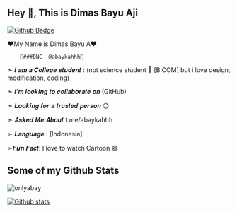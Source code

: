 ## Hey 👋, This is Dimas Bayu Aji
[![Github Badge](https://img.shields.io/badge/-onlyabay-grey?style=flat&logo=github&logoColor=white&link=https://github.com/onlyabay/)](https://www.github.com/onlyabay/) <p align='left'>❤️My Name is Dimas Bayu A❤️

        🔵###DNC- @abaykahhh🔵

➣ 𝑰 𝒂𝒎 𝒂 𝑪𝒐𝒍𝒍𝒆𝒈𝒆 𝒔𝒕𝒖𝒅𝒆𝒏𝒕 : (not science student 🙁 [B.COM] but i love design, modification, coding)

➣ 𝑰’𝒎 𝒍𝒐𝒐𝒌𝒊𝒏𝒈 𝒕𝒐 𝒄𝒐𝒍𝒍𝒂𝒃𝒐𝒓𝒂𝒕𝒆 𝒐𝒏 (GitHub)

➣ 𝑳𝒐𝒐𝒌𝒊𝒏𝒈 𝒇𝒐𝒓 𝒂 𝒕𝒓𝒖𝒔𝒕𝒆𝒅 𝒑𝒆𝒓𝒔𝒐𝒏 😊

➣ 𝑨𝒔𝒌𝒆𝒅 𝑴𝒆 𝑨𝒃𝒐𝒖𝒕 t.me/abaykahhh

➣ 𝑳𝒂𝒏𝒈𝒖𝒂𝒈𝒆 : [Indonesia]

➣𝑭𝒖𝒏 𝑭𝒂𝒄𝒕: I love to watch Cartoon 😄</p>
## Some of my Github Stats
<p align=left> <img src=https://komarev.com/ghpvc/?username=onlyabay alt=onlyabay /> </p>

[![Github stats](https://github-readme-stats.vercel.app/api?username=onlyabay&show_icons=true&include_all_commits=true)](https://github.com/onlyabay/github-readme-stats)

